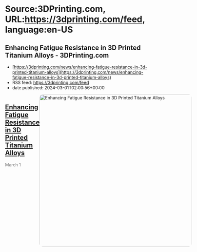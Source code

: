 # Source:3DPrinting.com, URL:https://3dprinting.com/feed, language:en-US

## Enhancing Fatigue Resistance in 3D Printed Titanium Alloys - 3DPrinting.com
 - [https://3dprinting.com/news/enhancing-fatigue-resistance-in-3d-printed-titanium-alloys](https://3dprinting.com/news/enhancing-fatigue-resistance-in-3d-printed-titanium-alloys)
 - RSS feed: https://3dprinting.com/feed
 - date published: 2024-03-01T02:00:56+00:00

<div style="display: flex;"><div><h2><a href="https://3dprinting.com/news/enhancing-fatigue-resistance-in-3d-printed-titanium-alloys/" target="_blank">Enhancing Fatigue Resistance in 3D Printed Titanium Alloys</a></h2><span style="color: #777; font-size: 14px; margin-top: auto;">March 1</span></div><div><img alt="Enhancing Fatigue Resistance in 3D Printed Titanium Alloys" class="attachment-singular-featured-thumb size-singular-featured-thumb wp-post-image" height="500" src="https://3dprinting.com/wp-content/uploads/image2-161-500x500.png" style="border-radius: 10px; overflow: hidden;" width="500" /></div></div>

